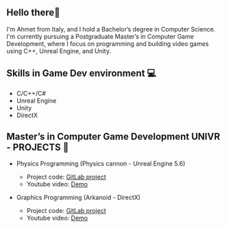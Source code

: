 ## Hello there👋
I'm Ahmet from Italy, and I hold a Bachelor’s degree in Computer Science. I'm currently pursuing a Postgraduate Master’s in Computer Game Development, where I focus on programming and building video games using C++, Unreal Engine, and Unity.

## Skills in Game Dev environment 💻
- C/C++/C#
- Unreal Engine
- Unity
- DirectX

## Master’s in Computer Game Development UNIVR - PROJECTS 🧪
- Physics Programming (Physics cannon - Unreal Engine 5.6)
  - Project code: [GitLab project](https://gitlab.com/mastergamedev-vr/student-2425/physics-programming/ahmet_domi)
  - Youtube video: [Demo](https://youtu.be/Cqvgxpl3usk?si=59c4xuC7kS-Zt5lR)

- Graphics Programming (Arkanoid - DirectX)
  - Project code: [GitLab project](https://gitlab.com/mastergamedev-vr/student-2425/graphicsprogramming/ahmet_domi)
  - Youtube video: [Demo](https://youtu.be/bF-abUgNl5o?si=HKvM10blFBHqqixE)
 <!--
- Sound Programming (Simple wrapper based on FMOD Core API - C++)
  - Project code: [GitLab project]
  - Youtube video: [Demo] 
-->
